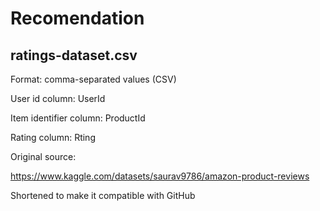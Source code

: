 # Recomendation

## ratings-dataset.csv

Format: comma-separated values (CSV)

User id column: UserId

Item identifier column: ProductId

Rating column: Rting

Original source:

https://www.kaggle.com/datasets/saurav9786/amazon-product-reviews

Shortened to make it compatible with GitHub